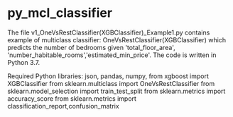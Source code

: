 # py_mcl_classifier

The file v1_OneVsRestClassifier(XGBClassifier)_Example1.py 
contains example of multiclass classifier: OneVsRestClassifier(XGBClassifier)
which predicts the number of bedrooms given 'total_floor_area', 'number_habitable_rooms','estimated_min_price'.
The code is written in Python 3.7.

Required Python libraries:
json, pandas, numpy, 
from xgboost import XGBClassifier
from sklearn.multiclass import OneVsRestClassifier
from sklearn.model_selection import train_test_split
from sklearn.metrics import accuracy_score
from sklearn.metrics import classification_report,confusion_matrix
